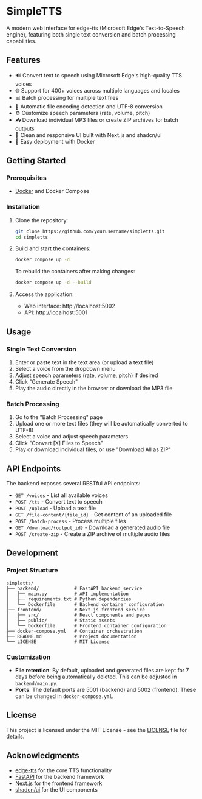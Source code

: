 # SimpleTTS

A modern web interface for edge-tts (Microsoft Edge's Text-to-Speech engine), featuring both single text conversion and batch processing capabilities.


## Features

- 🔊 Convert text to speech using Microsoft Edge's high-quality TTS voices
- 🌐 Support for 400+ voices across multiple languages and locales
- 📊 Batch processing for multiple text files
- 📁 Automatic file encoding detection and UTF-8 conversion
- ⚙️ Customize speech parameters (rate, volume, pitch)
- 📥 Download individual MP3 files or create ZIP archives for batch outputs
- 🔄 Clean and responsive UI built with Next.js and shadcn/ui
- 🐳 Easy deployment with Docker

## Getting Started

### Prerequisites

- [Docker](https://www.docker.com/get-started) and Docker Compose

### Installation

1. Clone the repository:
   ```bash
   git clone https://github.com/yourusername/simpletts.git
   cd simpletts
   ```

2. Build and start the containers:
   ```bash
   docker compose up -d
   ```

   To rebuild the containers after making changes:
   ```bash
   docker compose up -d --build
   ```

3. Access the application:
   - Web interface: http://localhost:5002
   - API: http://localhost:5001

## Usage

### Single Text Conversion

1. Enter or paste text in the text area (or upload a text file)
2. Select a voice from the dropdown menu
3. Adjust speech parameters (rate, volume, pitch) if desired
4. Click "Generate Speech"
5. Play the audio directly in the browser or download the MP3 file

### Batch Processing

1. Go to the "Batch Processing" page
2. Upload one or more text files (they will be automatically converted to UTF-8)
3. Select a voice and adjust speech parameters
4. Click "Convert [X] Files to Speech"
5. Play or download individual files, or use "Download All as ZIP"

## API Endpoints

The backend exposes several RESTful API endpoints:

- `GET /voices` - List all available voices
- `POST /tts` - Convert text to speech
- `POST /upload` - Upload a text file
- `GET /file-content/{file_id}` - Get content of an uploaded file
- `POST /batch-process` - Process multiple files
- `GET /download/{output_id}` - Download a generated audio file
- `POST /create-zip` - Create a ZIP archive of multiple audio files

## Development

### Project Structure

```
simpletts/
├── backend/             # FastAPI backend service
│   ├── main.py          # API implementation
│   ├── requirements.txt # Python dependencies
│   └── Dockerfile       # Backend container configuration
├── frontend/            # Next.js frontend service
│   ├── src/             # React components and pages
│   ├── public/          # Static assets
│   └── Dockerfile       # Frontend container configuration
├── docker-compose.yml   # Container orchestration
├── README.md            # Project documentation
└── LICENSE              # MIT License
```

### Customization

- **File retention**: By default, uploaded and generated files are kept for 7 days before being automatically deleted. This can be adjusted in `backend/main.py`.
- **Ports**: The default ports are 5001 (backend) and 5002 (frontend). These can be changed in `docker-compose.yml`.

## License

This project is licensed under the MIT License - see the [LICENSE](LICENSE) file for details.

## Acknowledgments

- [edge-tts](https://github.com/rany2/edge-tts) for the core TTS functionality
- [FastAPI](https://fastapi.tiangolo.com/) for the backend framework
- [Next.js](https://nextjs.org/) for the frontend framework
- [shadcn/ui](https://ui.shadcn.com/) for the UI components 